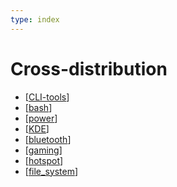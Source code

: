 ```yaml
---
type: index
---
```


# Cross-distribution

- [[CLI-tools]]
- [[bash]]
- [[power]]
- [[KDE]]
- [[bluetooth]]
- [[gaming]]
- [[hotspot]]
- [[file_system]]

[//begin]: # "Autogenerated link references for markdown compatibility"
[CLI-tools]: CLI-tools.md "Commonly Used Command-line Tools"
[bash]: bash.md "Bash Usage"
[power]: power.md "Power Management"
[KDE]: KDE.md "KDE Plasma Tweak"
[bluetooth]: bluetooth.md "Use the Same Bluetooth Device on Linux and Windows Dual Boot System"
[gaming]: gaming.md "Entertainment"
[hotspot]: hotspot.md "Create Hotspot on Linux"
[file_system]: file_system.md "File Systems"
[//end]: # "Autogenerated link references"
